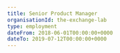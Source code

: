 ```yaml
---
title: Senior Product Manager
organisationId: the-exchange-lab
type: employment
dateFrom: 2018-06-01T00:00:00+0000
dateTo: 2019-07-12T00:00:00+0000
---
```

